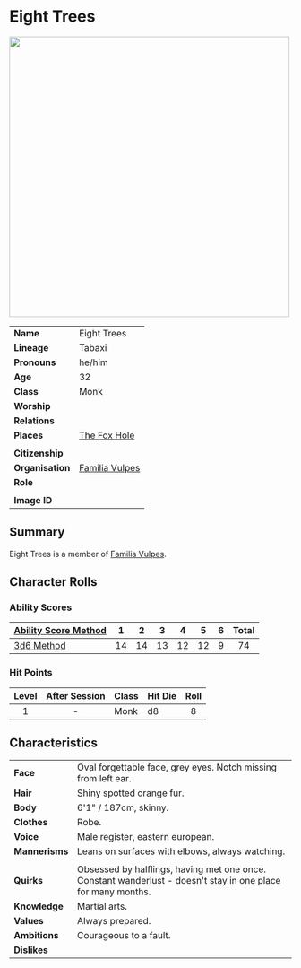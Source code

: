 # Eight Trees

<img src="https://raw.githubusercontent.com/jesskelsall/astarus-images/main/characters/portraits/imageid.png" height="500" />

|||
| --- | --- |
| **Name** | Eight Trees | character.3
| **Lineage** | Tabaxi |
| **Pronouns** | he/him |
| **Age** | 32 |
| **Class** | Monk |
| **Worship** | |
| **Relations** | |
| **Places** | [The Fox Hole](../places/buildings/the-fox-hole.md) |
|||
| **Citizenship** | |
| **Organisation** | [Familia Vulpes](../organisations/familia-vulpes.md) |
| **Role** | |
|||
| **Image ID** | |

## Summary

Eight Trees is a member of [Familia Vulpes](../organisations/familia-vulpes.md).

## Character Rolls

### Ability Scores

| [Ability Score Method](../mechanics/ability-score-method/ability-score-method.md) | 1 | 2 | 3 | 4 | 5 | 6 | Total |
| --- |:---:|:---:|:---:|:---:|:---:|:---:|:---:|
| [3d6 Method](../mechanics/ability-score-method/3d6-method.md) | 14 | 14 | 13 | 12 | 12 | 9 | 74 |

### Hit Points

| Level | After Session | Class | Hit Die | Roll |
|:---:|:---:| --- | --- |:---:|
| 1 | - | Monk | d8 | 8 |

## Characteristics

| | |
| --- | --- |
| **Face** | Oval forgettable face, grey eyes. Notch missing from left ear. | characteristics.2
| **Hair** | Shiny spotted orange fur. |
| **Body** | 6'1" / 187cm, skinny. |
| **Clothes** | Robe. |
| **Voice** | Male register, eastern european. |
| **Mannerisms** | Leans on surfaces with elbows, always watching. |
| | |
| **Quirks** | Obsessed by halflings, having met one once. Constant wanderlust - doesn't stay in one place for many months. |
| **Knowledge** | Martial arts. |
| **Values** | Always prepared. |
| **Ambitions** | Courageous to a fault. |
| **Dislikes** | |
